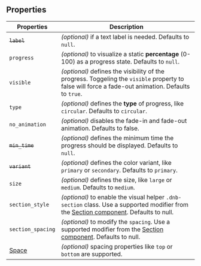 ## Properties

| Properties                                      | Description                                                                                                                                                                       |
| ----------------------------------------------- | --------------------------------------------------------------------------------------------------------------------------------------------------------------------------------- |
| ~~`label`~~                                     | _(optional)_ if a text label is needed. Defaults to `null`.                                                                                                                       |
| `progress`                                      | _(optional)_ to visualize a static **percentage** (0-100) as a progress state. Defaults to `null`.                                                                                |
| `visible`                                       | _(optional)_ defines the visibility of the progress. Toggeling the `visible` property to false will force a fade-out animation. Defaults to `true`.                               |
| `type`                                          | _(optional)_ defines the **type** of progress, like `circular`. Defaults to `circular`.                                                                                           |
| `no_animation`                                  | _(optional)_ disables the fade-in and fade-out animation. Defaults to false.                                                                                                      |
| ~~`min_time`~~                                  | _(optional)_ defines the minimum time the progress should be displayed. Defaults to `null`.                                                                                       |
| ~~`variant`~~                                   | _(optional)_ defines the color variant, like `primary` or `secondary`. Defaults to `primary`.                                                                                     |
| `size`                                          | _(optional)_ defines the size, like `large` or `medium`. Defaults to `medium`.                                                                                                    |
| `section_style`                                 | _(optional)_ to enable the visual helper `.dnb-section` class. Use a supported modifier from the [Section component](/uilib/components/section#tab-properties). Defaults to null. |
| `section_spacing`                               | _(optional)_ to modify the `spacing`. Use a supported modifier from the [Section component](/uilib/components/section#tab-properties). Defaults to null.                          |
| [Space](/uilib/components/space#tab-properties) | _(optional)_ spacing properties like `top` or `bottom` are supported.                                                                                                             |
